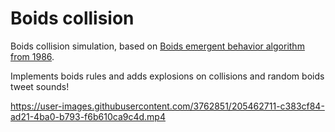 # Boids collision
Boids collision simulation, based on [Boids emergent behavior algorithm from 1986](https://en.wikipedia.org/wiki/Boids).


Implements boids rules and adds explosions on collisions and random boids tweet sounds!

https://user-images.githubusercontent.com/3762851/205462711-c383cf84-ad21-4ba0-b793-f6b610ca9c4d.mp4

